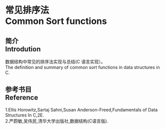 # 常见排序法 <br />Common Sort functions
## 简介<br />Introdution
数据结构中常见的排序法实现与总结(C 语言实现）。<br />
The definition and summary of common sort functions in data structures in C.
## 参考书目<br />Reference
1.Ellis Horowitz,Sartaj Sahni,Susan Anderson-Freed,Fundamentals of Data Structures In C,2E.<br />
2.严蔚敏,吴伟民,清华大学出版社,数据结构(C语言版).
